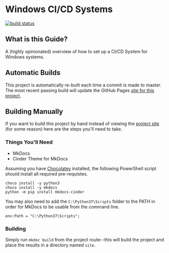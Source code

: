 # Windows CI/CD Systems

[![build status](https://travis-ci.org/SashaNullptr/WindowsCICD.svg?branch=master)](https://travis-ci.org/SashaNullptr/WindowsCICD)

## What is this Guide?

A (highly opinionated) overview of how to set up a CI/CD System for Windows systems.

## Automatic Builds

This project is automatically re-built each time a commit is made to master. The
most recent passing build will update the GitHub Pages
[site for this project](https://sashanullptr.github.io/WindowsCICD/).

## Building Manually

If you want to build this project by hand instead of viewing the
[project site](https://sashanullptr.github.io/WindowsCICD/)
(for some reason) here are the steps you'll need to take.

### Things You'll Need

* MkDocs
* Cinder Theme for MkDocs

Assuming you have [Chocolatey](https://chocolatey.org/) installed, the following PowerShell script should install all required pre-requistes.

```shell
choco install -y python3
choco install -y mkdocs
python -m pip install mkdocs-cinder
```
You may also need to add the `C:\Python37\Scripts` folder to the PATH in order for MkDocs to be usable from the command line.

```shell
env:Path = "C:\Python37\Scripts";
```

### Building

Simply run `mkdoc build` from the project route--this will build the project
and place the results in a directory named `site`.
